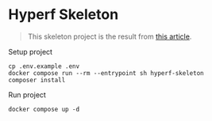 # Hyperf Skeleton

> This skeleton project is the result from [this article](https://leocarmo.dev/hyperf-php-coroutine-framework-baseado-em-swoole).

Setup project
```shell
cp .env.example .env
docker compose run --rm --entrypoint sh hyperf-skeleton
composer install
```

Run project
```shell
docker compose up -d
```
